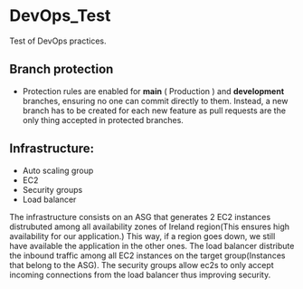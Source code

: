 # DevOps_Test
Test of DevOps practices.

## Branch protection
- Protection rules are enabled for <b>main</b> ( Production ) and <b>development</b> branches, ensuring no one can commit directly to them. Instead, a new branch has to be created for each new feature as pull requests are the only thing accepted in protected branches.


## Infrastructure:
- Auto scaling group
- EC2
- Security groups
- Load balancer

The infrastructure consists on an ASG that generates 2 EC2 instances distrubuted among all availability zones of Ireland region(This ensures high availability for our application.)
This way, if a region goes down, we still have available the application in the other ones.
The load balancer distribute the inbound traffic among all EC2 instances on the target group(Instances that belong to the ASG).
The security groups allow ec2s to only accept incoming connections from the load balancer thus improving security. 
